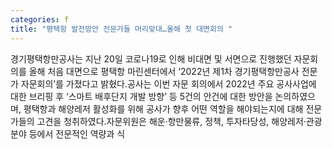 ```yaml
---
categories: f
title: "평택항 발전방안 전문가들 머리맞대…올해 첫 대면회의 "
---
```

경기평택항만공사는 지난 20일 코로나19로 인해 비대면 및 서면으로 진행했던 자문회의를 올해 처음 대면으로 평택항 마린센터에서 ‘2022년 제1차 경기평택항만공사 전문가 자문회의’를 가졌다고 밝혔다.공사는 이번 자문 회의에서 2022년 주요 공사사업에 대한 브리핑 후 ‘스마트 배후단지 개발 방향’ 등 5건의 안건에 대한 방안을 논의하였으며, 평택항과 해양레저 활성화를 위해 공사가 향후 어떤 역할을 해야되는지에 대해 전문가들의 고견을 청취하였다.자문위원은 해운·항만물류, 정책, 투자타당성, 해양레저·관광분야 등에서 전문적인 역량과 식